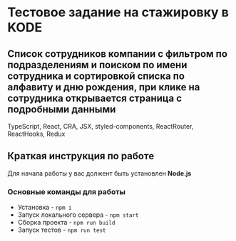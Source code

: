# Тестовое задание на стажировку в KODE

## Список сотрудников компании с фильтром по подразделениям и поиском по имени сотрудника и сортировкой списка по алфавиту и дню рождения, при клике на сотрудника открывается страница с подробными данными

TypeScript, React, CRA, JSX, styled-components, ReactRouter, ReactHooks, Redux

## Краткая инструкция по работе
Для начала работы у вас должент быть установлен **Node.js**

### Основные команды для работы
- Установка - `npm i`
- Запуск локального сервера - `npm start`
- Сборка проекта - `npm run build`
- Запуск тестов - `npm run test`